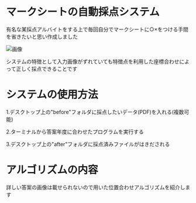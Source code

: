# マークシートの自動採点システム

有名な某採点アルバイトをする上で毎回自分でマークシートに○×をつける手間を省きたいと思い作成しました

![画像](./sample.png)

システムの特徴として入力画像がずれていても特徴点を利用した座標合わせによって正しく採点できることです

# システムの使用方法

1.デスクトップ上の"before"フォルダに採点したいデータ(PDF)を入れる(複数可能)

2.ターミナルから答案年度に合わせたプログラムを実行する

3.デスクトップ上の"after"フォルダに採点済みファイルがはきだされる

# アルゴリズムの内容

詳しい答案の画像は載せられないので用いた位置合わせアルゴリズムを紹介します


